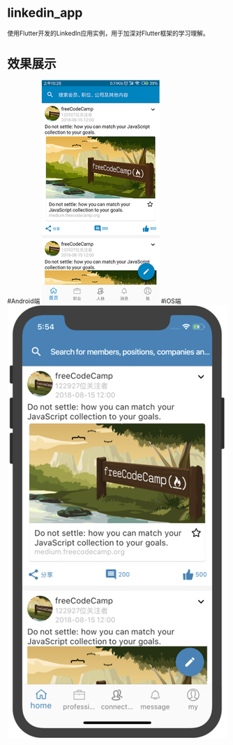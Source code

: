 # linkedin_app
使用Flutter开发的LinkedIn应用实例，用于加深对Flutter框架的学习理解。

# 效果展示

#Android端
![Image text](https://github.com/EricPengTop/linkedin_app/blob/master/screen_images/Screenshot_2018-08-23-10-26-40-516_com.pt.linkedi.png)
#iOS端
![Image text](https://github.com/EricPengTop/linkedin_app/blob/master/screen_images/WX20180828-175427%402x.png)
